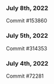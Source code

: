 ### July 8th, 2022

Commit #153860

### July 5th, 2022

Commit #314353


### July 4th, 2022

Commit #72281
